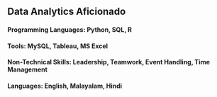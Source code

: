 ## Data Analytics Aficionado
#### Programming Languages: Python, SQL, R 
#### Tools: MySQL, Tableau, MS Excel
#### Non-Technical Skills: Leadership, Teamwork, Event Handling, Time Management
#### Languages: English, Malayalam, Hindi 
